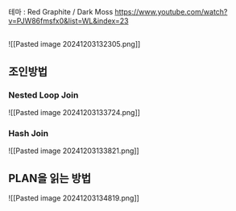  테마 : Red Graphite / Dark Moss
 https://www.youtube.com/watch?v=PJW86fmsfx0&list=WL&index=23
##
![[Pasted image 20241203132305.png]]


## 조인방법

### Nested Loop Join
![[Pasted image 20241203133724.png]]

### Hash Join
![[Pasted image 20241203133821.png]]

## PLAN을 읽는 방법

![[Pasted image 20241203134819.png]]